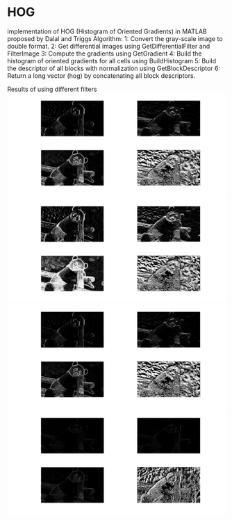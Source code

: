 # HOG
implementation of HOG (Histogram of Oriented Gradients) in MATLAB proposed by Dalal and Triggs
Algorithm:
1: Convert the gray-scale image to double format.
2: Get differential images using GetDifferentialFilter and FilterImage
3: Compute the gradients using GetGradient
4: Build the histogram of oriented gradients for all cells using BuildHistogram
5: Build the descriptor of all blocks with normalization using GetBlockDescriptor
6: Return a long vector (hog) by concatenating all block descriptors.

Results of using different filters
![Sobel](visualization/sobel.jpg)
![Scharr](visualization/scharr.jpg)
![Prewitt](visualization/prewitt.jpg)
![Roberts](visualization/roberts.jpg)

